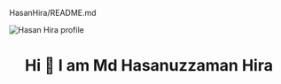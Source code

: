<p>HasanHira/README.md</p>
<img src="https://iili.io/7i0b1I.jpg" alt="Hasan Hira profile" />


<h1 align="center"> Hi 👋 I am Md Hasanuzzaman Hira</h1>

<!--
**HasanHira/HasanHira** is a ✨ _special_ ✨ repository because its `README.md` (this file) appears on your GitHub profile.

Here are some ideas to get you started:

- 🔭 I’m currently working on ...
- 🌱 I’m currently learning ...
- 👯 I’m looking to collaborate on ...
- 🤔 I’m looking for help with ...
- 💬 Ask me about ...
- 📫 How to reach me: ...
- 😄 Pronouns: ...
- ⚡ Fun fact: ...
-->
